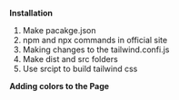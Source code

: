 **Installation**

 1. Make pacakge.json
 2. npm and npx commands in official site
 3. Making changes to the tailwind.confi.js
 4. Make dist and src folders
 5. Use srcipt to build tailwind css


**Adding colors to the Page**

